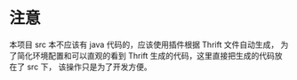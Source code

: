 # 注意

本项目 src 本不应该有 java 代码的，应该使用插件根据 Thrift 文件自动生成， 为了简化环境配置和可以直观的看到 Thrift 生成的代码，这里直接把生成的代码放在了 src 下， 该操作只是为了开发方便。